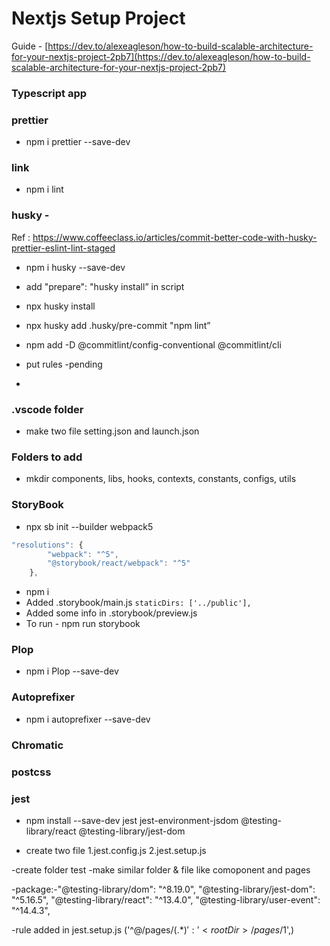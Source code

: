 # Nextjs Setup Project

Guide - [https://dev.to/alexeagleson/how-to-build-scalable-architecture-for-your-nextjs-project-2pb7](https://dev.to/alexeagleson/how-to-build-scalable-architecture-for-your-nextjs-project-2pb7)

### Typescript app

### prettier

-   npm i prettier --save-dev

### link

-   npm i lint

### husky -

Ref : https://www.coffeeclass.io/articles/commit-better-code-with-husky-prettier-eslint-lint-staged

-   npm i husky --save-dev
-   add "prepare": "husky install” in script
-   npx husky install
-   npx husky add .husky/pre-commit "npm lint”
-   npm add -D @commitlint/config-conventional @commitlint/cli
-   put rules -pending

-

### .vscode folder

-   make two file setting.json and launch.json

### Folders to add

-   mkdir components, libs, hooks, contexts, constants, configs, utils

### StoryBook

-   npx sb init --builder webpack5

```jsx
"resolutions": {
		"webpack": "^5",
		"@storybook/react/webpack": "^5"
	},
```

-   npm i
-   Added .storybook/main.js `staticDirs: ['../public'],`
-   Added some info in .storybook/preview.js
-   To run - npm run storybook

### Plop

-   npm i Plop --save-dev

### Autoprefixer

-   npm i autoprefixer --save-dev

### Chromatic

### postcss

### jest

- npm install --save-dev jest jest-environment-jsdom @testing-library/react @testing-library/jest-dom

- create two file 1.jest.config.js
                  2.jest.setup.js

-create folder test
-make similar folder & file like comoponent and pages

-package:-"@testing-library/dom": "^8.19.0",
		  "@testing-library/jest-dom": "^5.16.5",
		  "@testing-library/react": "^13.4.0",
		  "@testing-library/user-event": "^14.4.3",

-rule added in jest.setup.js ('^@/pages/(.*)$' : '<rootDir>/pages/$1',)

